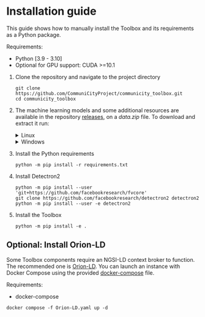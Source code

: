 # Installation guide

This guide shows how to manually install the Toolbox and its requirements as a Python package.

Requirements:
- Python [3.9 - 3.10]
- Optional for GPU support: CUDA >=10.1

1. Clone the repository and navigate to the project directory

    ```
    git clone https://github.com/CommuniCityProject/communicity_toolbox.git
    cd communicity_toolbox
    ```

2. The machine learning models and some additional resources are available in the repository [releases](https://github.com/CommuniCityProject/communicity_toolbox/releases), on a _data.zip_ file. To download and extract it run:
    
    <details>
    <summary>Linux</summary>

    ```
    bash ./download_data.sh
    ```

    </details>
    <details>
    <summary>Windows</summary>

    ```
    ./download_data.bat
    ```
    
    </details>

3. Install the Python requirements

    ```
    python -m pip install -r requirements.txt
    ```

4. Install Detectron2

    ```
    python -m pip install --user 'git+https://github.com/facebookresearch/fvcore'
    git clone https://github.com/facebookresearch/detectron2 detectron2
    python -m pip install --user -e detectron2
    ```

5. Install the Toolbox

    ```
    python -m pip install -e .
    ```

## Optional: Install Orion-LD
Some Toolbox components require an NGSI-LD context broker to function. The recommended one is [Orion-LD](https://github.com/FIWARE/context.Orion-LD). You can launch an instance with Docker Compose using the provided [docker-compose](https://github.com/CommuniCityProject/communicity_toolbox/blob/master/Orion-LD.yaml) file.

Requirements:
- docker-compose

```
docker compose -f Orion-LD.yaml up -d
```

